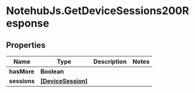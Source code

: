 # NotehubJs.GetDeviceSessions200Response

## Properties

| Name         | Type                                    | Description | Notes |
| ------------ | --------------------------------------- | ----------- | ----- |
| **hasMore**  | **Boolean**                             |             |
| **sessions** | [**[DeviceSession]**](DeviceSession.md) |             |
